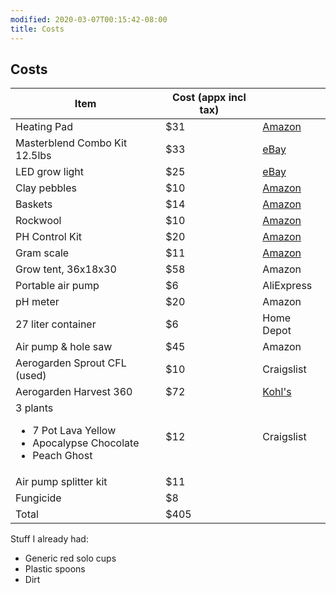 ```yaml
---
modified: 2020-03-07T00:15:42-08:00
title: Costs
---
```


## Costs 

|Item|Cost (appx incl tax)| |
|-|-|-|
| Heating Pad | $31 | [Amazon](https://www.amazon.com/VIVOSUN-Seedling-Digital-Thermostat-Standard/dp/B016MKY7C8/)|
| Masterblend Combo Kit 12.5lbs| $33 | [eBay](https://www.ebay.com/itm/MASTERBLEND-4-18-38-Fertilizer-MASTER-COMBO-KIT-12-5-Pounds/372950053255)|
| LED grow light| $25 | [eBay](https://www.ebay.com/itm/Led-Grow-Light-75w-Plant-Lamp-with-Red-Blue-Spectrum-for-Indoor-Hydroponic-Grow/323773822238) |
| Clay pebbles | $10 | [Amazon](https://www.amazon.com/gp/product/B01LZQBV33/ref=ppx_yo_dt_b_asin_title_o01_s00?ie=UTF8&psc=1)|
| Baskets | $14 | [Amazon](https://www.amazon.com/gp/product/B07Q7FHL6V/ref=ox_sc_saved_title_1?smid=A1XNIEJDWAWUXN&psc=1)|
| Rockwool | $10 | [Amazon](https://www.amazon.com/gp/product/B07T8CD7MF/ref=ppx_yo_dt_b_asin_title_o02_s00?ie=UTF8&psc=1)|
| PH Control Kit | $20 | [Amazon](https://www.amazon.com/gp/product/B000BNKWZY/ref=ppx_yo_dt_b_asin_title_o03_s00?ie=UTF8&psc=1) |
| Gram scale | $11 | [Amazon](https://www.amazon.com/gp/product/B07SJTXGN7/ref=ppx_yo_dt_b_ain_title_o00_s00?ie=UTF8&psc=1) |
| Grow tent, 36x18x30 | $58 | Amazon |
| Portable air pump |$6 | AliExpress|
| pH meter | $20| Amazon |
| 27 liter container | $6 | Home Depot|
| Air pump & hole saw| $45|Amazon|
| Aerogarden Sprout CFL (used) | $10 | Craigslist |
| Aerogarden Harvest 360 | $72 | [Kohl's](https://www.kohls.com/product/prd-3435219/aerogardenharvestwith-gourmet-herb-seed-pod-kit.jsp)|
| 3 plants <ul><li>7 Pot Lava Yellow</li><li>Apocalypse Chocolate</li><li>Peach Ghost</li></ul>| $12 | Craigslist |
| Air pump splitter kit | $11||
| Fungicide|$8||
| Total | $405| |

Stuff I already had: 
- Generic red solo cups
- Plastic spoons
- Dirt